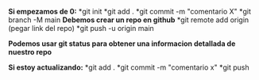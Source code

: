 **Si empezamos de 0:**
    *git init
    *git add .
    *git commit -m "comentario X"
    *git branch -M main
**Debemos crear un repo en github**
    *git remote add origin (pegar link del repo)
    *git push -u origin main


**Podemos usar git status para obtener una informacion detallada de nuestro repo**

**Si estoy actualizando:**
    *git add .
    *git commit -m "comentario x"
    *git push
    